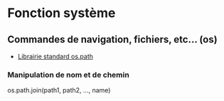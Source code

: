 # Fonction système

## Commandes de navigation, fichiers, etc... (os)
 
  - [Librairie standard os.path](https://docs.python.org/2/library/os.path.html)

###  Manipulation de nom et de chemin

   os.path.join(path1, path2, ..., name)
